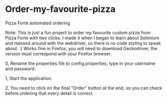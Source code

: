 # Order-my-favourite-pizza
Pizza Forte automated ordering

Note: This is just a fun project to order my favourite custom pizza from Pizza Forte with two clicks.
I made it when I began to learn about Selenium and messed around with the webdriver, so there is no code styling to speak about. :)
Works fine in Firefox, you will need to download Geckodriver, the version must correspond with your Firefox browser.


0, Rename the properties file to config.properties, type in your username and password.

1, Start the application.

2, You need to click on the final "Order" button at the end, so you can check before ordering that every detail is correct.
